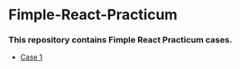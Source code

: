# Fimple-React-Practicum
### This repository contains Fimple React Practicum cases.

- [Case 1](https://github.com/ibrahimmohurlu/Fimple-React-Practicum/tree/main/case-1)
